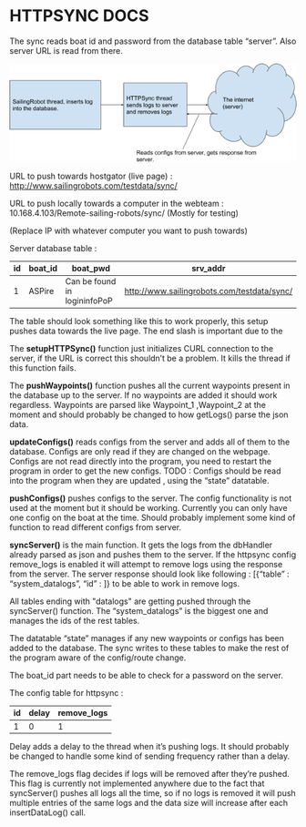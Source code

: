HTTPSYNC DOCS 
=============

The sync reads boat id and password from the database table “server”. Also server URL is read from there. 

![HTTP Sync](Media/HTTPSYNC.png)

URL to push towards hostgator (live page) : http://www.sailingrobots.com/testdata/sync/

URL to push locally towards a computer in the webteam : 10.168.4.103/Remote-sailing-robots/sync/ (Mostly for testing)

(Replace IP with whatever computer you want to push towards)

Server database table : 

|id   |boat_id |boat_pwd                        |srv_addr                                    |
|-----|--------|--------------------------------|--------------------------------------------|
|1    |ASPire  |Can be found in logininfoPoP    |http://www.sailingrobots.com/testdata/sync/ |

The table should look something like this to work properly, this setup pushes data towards the live page. The end slash is important due to the 

The **setupHTTPSync()** function just initializes CURL connection to the server, if the URL is correct this shouldn’t be a problem. It kills the thread if this function fails.

The **pushWaypoints()** function pushes all the current waypoints present in the database up to the server. If no waypoints are added it should work regardless. Waypoints are parsed like Waypoint_1 ,Waypoint_2 at the moment and should probably be changed to how getLogs() parse the json data.

**updateConfigs()** reads configs from the server and adds all of them to the database. Configs are only read if they are changed on the webpage. Configs are not read directly into the program, you need to restart the program in order to get the new configs. TODO : Configs should be read into the program when they are updated , using the “state” datatable.

**pushConfigs()** pushes configs to the server. The config functionality is not used at the moment but it should be working.
Currently you can only have one config on the boat at the time. Should probably implement some kind of function to read different configs from server.

**syncServer()** is the main function. It gets the logs from the dbHandler already parsed as json and pushes them to the server. If the httpsync config remove_logs is enabled it will attempt to remove logs using the response from the server. The server response should look like following : [{“table” : “system_datalogs”, “id” : ]} to be able to work in remove logs. 

All tables ending with "datalogs" are getting pushed through the syncServer() function. The “system_datalogs” is the biggest one and manages the ids of the rest tables.

The datatable “state” manages if any new waypoints or configs has been added to the database. The sync writes to these tables to make the rest of the program aware of the config/route change.

The boat_id part needs to be able to check for a password on the server.

The config table for httpsync : 

|id   |delay |remove_logs |
|-----|------|------------|
|1    |0     |1           |


Delay adds a delay to the thread when it’s pushing logs. It should probably be changed to handle some kind of sending frequency rather than a delay.

The remove_logs flag decides if logs will be removed after they’re pushed. This flag is currently not implemented anywhere due to the fact that syncServer() pushes all logs all the time, so if no logs is removed it will push multiple entries of the same logs and the data size will increase after each insertDataLog() call.



